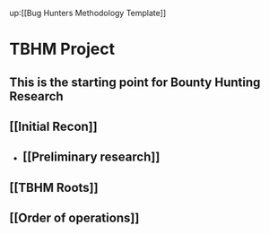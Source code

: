 up:[[Bug Hunters Methodology Template]]
# TBHM Project

## This is the starting  point for Bounty Hunting Research
## [[Initial Recon]]
- ## [[Preliminary research]]
## [[TBHM Roots]]

## [[Order of operations]]
